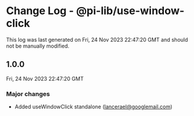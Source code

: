 # Change Log - @pi-lib/use-window-click

This log was last generated on Fri, 24 Nov 2023 22:47:20 GMT and should not be manually modified.

<!-- Start content -->

## 1.0.0

Fri, 24 Nov 2023 22:47:20 GMT

### Major changes

- Added useWindowClick standalone (lancerael@googlemail.com)

